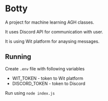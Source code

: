 # Botty

A project for machine learning AGH classes. 

It uses Discord API for communication with user.

It is using Wit platform for anaysing messages. 

## Running

Create `.env` file with following variables
- WIT_TOKEN - token to Wit platform
- DISCORD_TOKEN - token to Discord

Run using `node index.js`
